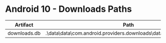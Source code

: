 # Android 10 - Downloads Paths

| **Artifact** | **Path**                                                           |
|--------------|--------------------------------------------------------------------|
| downloads.db | .\data\data\com.android.providers.downloads\databases\downloads.db |